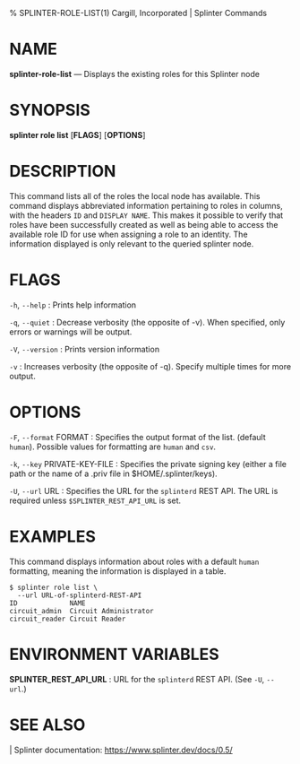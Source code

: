 % SPLINTER-ROLE-LIST(1) Cargill, Incorporated | Splinter Commands
<!--
  Copyright 2018-2021 Cargill Incorporated
  Licensed under Creative Commons Attribution 4.0 International License
  https://creativecommons.org/licenses/by/4.0/
-->

NAME
====

**splinter-role-list** — Displays the existing roles for this Splinter node

SYNOPSIS
========
**splinter role list** \[**FLAGS**\] \[**OPTIONS**\]

DESCRIPTION
===========
This command lists all of the roles the local node has available. This command
displays abbreviated information pertaining to roles in columns, with the
headers `ID` and `DISPLAY NAME`. This makes it possible to verify that
roles have been successfully created as well as being able to access the
available role ID for use when assigning a role to an identity. The information
displayed is only relevant to the queried splinter node.

FLAGS
=====
`-h`, `--help`
: Prints help information

`-q`, `--quiet`
: Decrease verbosity (the opposite of -v). When specified, only errors or
  warnings will be output.

`-V`, `--version`
: Prints version information

`-v`
: Increases verbosity (the opposite of -q). Specify multiple times for more
  output.

OPTIONS
=======
`-F`, `--format` FORMAT
: Specifies the output format of the list. (default `human`). Possible values
  for formatting are `human` and `csv`.

`-k`, `--key` PRIVATE-KEY-FILE
: Specifies the private signing key (either a file path or the name of a
  .priv file in $HOME/.splinter/keys).

`-U`, `--url` URL
: Specifies the URL for the `splinterd` REST API. The URL is required unless
  `$SPLINTER_REST_API_URL` is set.

EXAMPLES
========
This command displays information about roles with a default `human`
formatting, meaning the information is displayed in a table. 

```
$ splinter role list \
  --url URL-of-splinterd-REST-API
ID             NAME
circuit_admin  Circuit Administrator
circuit_reader Circuit Reader
```

ENVIRONMENT VARIABLES
=====================
**SPLINTER_REST_API_URL**
: URL for the `splinterd` REST API. (See `-U`, `--url`.)

SEE ALSO
========
| Splinter documentation: https://www.splinter.dev/docs/0.5/
